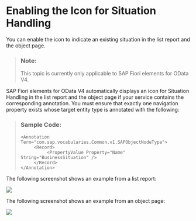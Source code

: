 <!-- loiofe4b9013feb04bbfae94f1040a796781 -->

# Enabling the Icon for Situation Handling

You can enable the icon to indicate an existing situation in the list report and the object page.

> ### Note:  
> This topic is currently only applicable to SAP Fiori elements for OData V4.

SAP Fiori elements for OData V4 automatically displays an icon for Situation Handling in the list report and the object page if your service contains the corresponding annotation. You must ensure that exactly one navigation property exists whose target entity type is annotated with the following:

> ### Sample Code:  
> ```
> <Annotation Term="com.sap.vocabularies.Common.v1.SAPObjectNodeType">
>      <Record>
>           <PropertyValue Property="Name" String="BusinessSituation" />
>      </Record>
> </Annotation>
> ```

The following screenshot shows an example from a list report:

 ![](images/Situation_Handling_in_a_List_Report_8cbabf0.png) 

The following screenshot shows an example from an object page:

 ![](images/Situation_Handling_on_an_Object_Page_3268202.png) 

